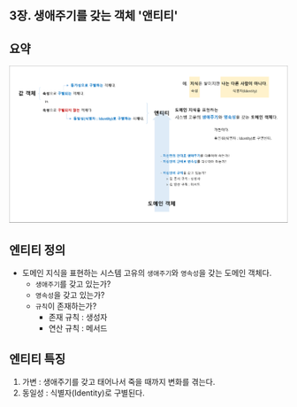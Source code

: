 ## 3장. 생애주기를 갖는 객체 '앤티티'

## 요약
![](./Ch03_Summary.png)

## 엔티티 정의
- 도메인 지식을 표현하는 시스템 고유의 `생애주기`와 `영속성`을 갖는 도메인 객체다.
  - `생애주기`를 갖고 있는가?
  - `영속성`을 갖고 있는가?
  - `규칙`이 존재하는가?
    - 존재 규칙 : 생성자
    - 연산 규칙 : 메서드

## 엔티티 특징
1. 가변 : 생애주기를 갖고 태어나서 죽을 때까지 변화를 겪는다.
1. 동일성 : 식별자(Identity)로 구별된다.